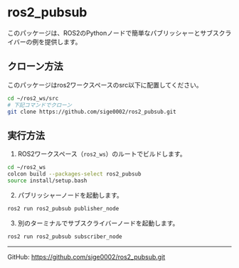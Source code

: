 # ros2_pubsub

このパッケージは、ROS2のPythonノードで簡単なパブリッシャーとサブスクライバーの例を提供します。

## クローン方法

このパッケージはros2ワークスペースのsrc以下に配置してください。

```bash
cd ~/ros2_ws/src
# 下記コマンドでクローン
git clone https://github.com/sige0002/ros2_pubsub.git
```

## 実行方法

1. ROS2ワークスペース（`ros2_ws`）のルートでビルドします。

```bash
cd ~/ros2_ws
colcon build --packages-select ros2_pubsub
source install/setup.bash
```

2. パブリッシャーノードを起動します。

```bash
ros2 run ros2_pubsub publisher_node
```

3. 別のターミナルでサブスクライバーノードを起動します。

```bash
ros2 run ros2_pubsub subscriber_node
```

---

GitHub: https://github.com/sige0002/ros2_pubsub.git
